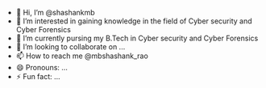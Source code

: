 - 👋 Hi, I’m @shashankmb
- 👀 I’m interested in gaining knowledge in the field of Cyber security and Cyber Forensics 
- 🌱 I’m currently pursing my B.Tech in Cyber security and Cyber Forensics 
- 💞️ I’m looking to collaborate on ...
- 📫 How to reach me @mbshashank_rao
- 😄 Pronouns: ...
- ⚡ Fun fact: ...

<!---
shashankmb13/shashankmb13 is a ✨ special ✨ repository because its `README.md` (this file) appears on your GitHub profile.
You can click the Preview link to take a look at your changes.
--->
